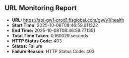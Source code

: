 ## URL Monitoring Report

- **URL:** https://api-gw1-prod1.fisglobal.com/gw/v1/health
- **Start Time:** 2025-10-08T08:46:59.611322
- **End Time:** 2025-10-08T08:46:59.771351
- **Total Time Taken:** 0.160029 seconds
- **HTTP Status Code:** 403
- **Status:** Failure
- **Failure Reason:** HTTP Status Code: 403
